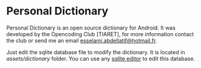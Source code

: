 Personal Dictionary
=================

Personal Dictionary is an open source dictionary for Android. It was developed by the Opencoding Club [TIARET], for more information contact the club or send me an email esselami.abdellatif@hotmail.fr.

Just edit the sqlite database file to modify the dictionary. It is located in *assets/dictionary* folder. You can use any [sqlite editor](http://stackoverflow.com/questions/835069/which-sqlite-administration-console-do-you-recommend) to edit this database.






